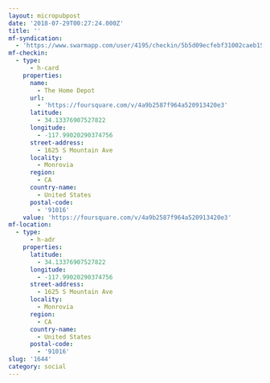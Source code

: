 ```yaml
---
layout: micropubpost
date: '2018-07-29T00:27:24.000Z'
title: ''
mf-syndication:
  - 'https://www.swarmapp.com/user/4195/checkin/5b5d09ecfebf31002caeb154'
mf-checkin:
  - type:
      - h-card
    properties:
      name:
        - The Home Depot
      url:
        - 'https://foursquare.com/v/4a9b2587f964a520913420e3'
      latitude:
        - 34.13376907527822
      longitude:
        - -117.99020290374756
      street-address:
        - 1625 S Mountain Ave
      locality:
        - Monrovia
      region:
        - CA
      country-name:
        - United States
      postal-code:
        - '91016'
    value: 'https://foursquare.com/v/4a9b2587f964a520913420e3'
mf-location:
  - type:
      - h-adr
    properties:
      latitude:
        - 34.13376907527822
      longitude:
        - -117.99020290374756
      street-address:
        - 1625 S Mountain Ave
      locality:
        - Monrovia
      region:
        - CA
      country-name:
        - United States
      postal-code:
        - '91016'
slug: '1644'
category: social
---
```

